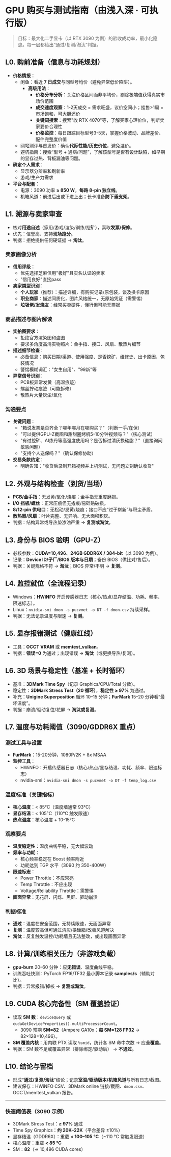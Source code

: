 # GPU 购买与测试指南（由浅入深 · 可执行版）
> 目标：最大化二手显卡（以 RTX 3090 为例）的验收成功率，最小化隐患。每一层都给出“通过/复测/淘汰”判据。

## L0. 购前准备（信息与功耗规划）
- **价格情报**：
  - 闲鱼：看近 **7 日成交**与同型号均价（避免异常低价陷阱）。
    - **高级用法**：
      - **价格分布分析**：关注价格区间而非平均价，剔除极端值获得真实市场价范围
      - **成交速度观察**：1-2天成交 = 需求旺盛，议价空间小；挂售>1周 = 市场饱和，可大胆还价
      - **关键词搜索**：搜索"收 RTX 4070"等，了解买家心理价位，判断卖家要价合理性
      - **价格监控**：每日跟踪目标型号3-5天，掌握价格波动、品牌差价、配件完整度价值
  - 网站测评与首发价：确认**代际性能/历史价位**，避免溢价。
  - 避坑指南：搜索“型号 + 通病/问题”，了解该型号是否有设计缺陷，如早期的显存过热、背板漏油等问题。
- **确定个人需求**：
  - 显示器分辨率和刷新率
  - 游戏/生产力需求
- **平台与配套**：
  - 电源：3090 功率 **≥ 850 W**，**每路 8-pin 独立线**。
  - 机箱风道：前进后出或下进上出；长卡准备**防下垂支架**。

## L1. 溯源与卖家审查
- 核对**用途自述**（家用/游戏/渲染/训练/挖矿），索取**发票/保修**。
- 优先：信誉高、支持**现场跑分**。
- 判据：拒绝提供任何硬证据 → **淘汰**。

### 卖家画像分析
- **信用评级**：
  - 优先选择芝麻信用"极好"且实名认证的卖家
  - "信用良好"直接pass
- **卖家类型识别**：
  - **个人玩家**（推荐）：描述详细，有购买记录/原包装，谈及换卡原因
  - **职业商家**：描述同质化，图片风格统一，无原始凭证（需警惕）
  - **垃圾佬/发烧友**：经常买卖硬件，懂行但可能无票据

### 商品描述与图片解读
- **实拍图要求**：
  - 拒绝官方渲染图和盗图
  - 要求多角度高清实物照片：金手指、接口、风扇、散热片细节
- **描述细节检查**：
  - 必备信息：购买日期/渠道、使用强度、是否挖矿、维修史、出卡原因、包装情况
  - 警惕模糊词汇："女生自用"、"99新"等
- **异常信号识别**：
  - PCB板异常发黄（高温痕迹）
  - 螺丝拧动痕迹（可能拆修）
  - 散热片大量灰尘/氧化

### 沟通要点
- **关键问题**：
  - "箱说发票是否齐全？哪年哪月在哪购买？"（判断一手/在保）
  - "可以提供GPU-Z截图和甜甜圈烤机5-10分钟视频吗？"（核心测试）
  - "有过挖矿、AI炼丹等高强度使用吗？是否拆过清灰换硅脂？"（直接询问敏感问题）
  - "支持个人送保吗？"（确认保修协助）
- **交易条款约定**：
  - 明确告知："收货后录制开箱视频并上机测试，无问题立刻确认收货"

## L2. 外观与结构检查（到货/当场）
- **PCB/金手指**：无发黄/氧化/烧痕；金手指无重度磨损。
- **I/O 挡板/螺丝**：正常压痕但无撬痕/易碎贴破损。
- **8/12-pin 供电口**：无松动/发黄/烧痕；接口不应“过于崭新”与积尘矛盾。
- **散热器/风扇**：叶片完整、无异响、无大面积积灰。
- 判据：结构异常或导热垫渗油严重 → **复测或淘汰**。

## L3. 身份与 BIOS 验明（GPU-Z）
- 必核参数：**CUDA=10,496**、**24GB GDDR6X / 384-bit**（以 3090 为例）。
- 记录：**Device ID/子厂/BIOS 版本与日期**；备份 BIOS（供比对/售后）。
- 判据：关键规格不符 → **淘汰**；BIOS 异常/不明 → **复测**。

## L4. 监控就位（全流程记录）
- Windows：**HWiNFO** 开启传感器日志（核心/热点/显存结温、功耗、频率、限速标志）。
- Linux：`nvidia-smi dmon -s pucvmet -o DT -f dmon.csv` 持续采样。
- 判据：无法记录温度与限速 → **复测**。

## L5. 显存报错测试（健康红线）
- 工具：**OCCT VRAM** 或 **memtest_vulkan**。
- 判据：**错误=0** 为通过；出现错误 → **淘汰**（或更换导热/复测）。

## L6. 3D 场景与稳定性（基准 + 长时循环）
- 基准：**3DMark Time Spy**（记录 Graphics/CPU/Total 分数）。
- 稳定性：**3DMark Stress Test（20 循环）**，**稳定性 ≥ 97%** 为通过。
- 补充：**Unigine Superposition** 循环 10–15 分钟；**FurMark** 15–20 分钟看“最坏温度”。
- 判据：崩溃/驱动复位/花屏 → **淘汰或复测**。

## L7. 温度与功耗阈值（3090/GDDR6X 重点）

### 测试工具与设置
- **FurMark**：15-20分钟，1080P/2K + 8x MSAA
- **监控工具**：
  - HWiNFO：开启传感器日志（核心/热点/显存结温、功耗、频率、限速标志）
  - nvidia-smi：`nvidia-smi dmon -s pucvmet -o DT -f temp_log.csv`

### 温度标准（关键指标）
- **核心温度**：< 85°C（温度墙通常 93°C）
- **显存结温**：< 105°C（110°C 触发限速）
- **热点温度**：核心温度 + 10-15°C

### 观察要点
- **温度稳定性**：温度曲线平稳，无大幅波动
- **频率与功耗**：
  - 核心频率稳定在 Boost 频率附近
  - 功耗达到 TGP 水平（3090 约 350-400W）
- **限速标志**：
  - Power Throttle：不应常亮
  - Temp Throttle：不应出现
  - Voltage/Reliability Throttle：需警惕
- **画面异常**：无花屏、闪烁、黑屏、驱动崩溃

### 判据标准
- **通过**：温度在安全范围，无持续限速，无画面异常
- **复测**：温度较高但可通过清灰/换硅脂/改善风道解决
- **淘汰**：反复触发温控/功耗墙且无法整改，或出现画面异常

## L8. 计算/训练相关压力（非游戏负载）
- **gpu-burn** 20–60 分钟：应**无错误**、温度曲线平稳。
- 训练吞吐快测：PyTorch FP16/TF32 最小脚本记录 **samples/s**（辅助对比）。
- 判据：异常报错/掉核 → **复测或淘汰**。

## L9. CUDA 核心完备性（SM 覆盖验证）
- 读取 **SM 数**：`deviceQuery` 或 `cudaGetDeviceProperties().multiProcessorCount`。
  - 3090 预期 **SM=82**（Ampere GA10x：**每 SM=128 FP32** → 82×128=10,496）。
- **SM 覆盖内核**：用内联 PTX 读取 `%smid`，统计各 SM 命中次数 → 应**全覆盖**。
- 判据：SM 数不足或覆盖异常（排除绑定/驱动后） → **不通过**。

## L10. 结论与留档
- 形成“**通过/复测/淘汰**”结论；记录**室温/驱动版本/机箱风道**与所有日志/截图。
- 建议保存：HWiNFO CSV、3DMark online 链接/截图、`dmon.csv`、OCCT/memtest_vulkan 报告。

---

### 快速阈值表（3090 示例）
- 3DMark Stress Test：**≥ 97%** 通过
- Time Spy Graphics：**约 20K–22K**（平台差异 ±10%）
- 显存结温（GDDR6X）：重载 **< 100–105 °C**（~110 °C 常触发限速）
- 核心温度：重载 **< 85 °C**
- SM：**82**（⇒ 10,496 CUDA cores）